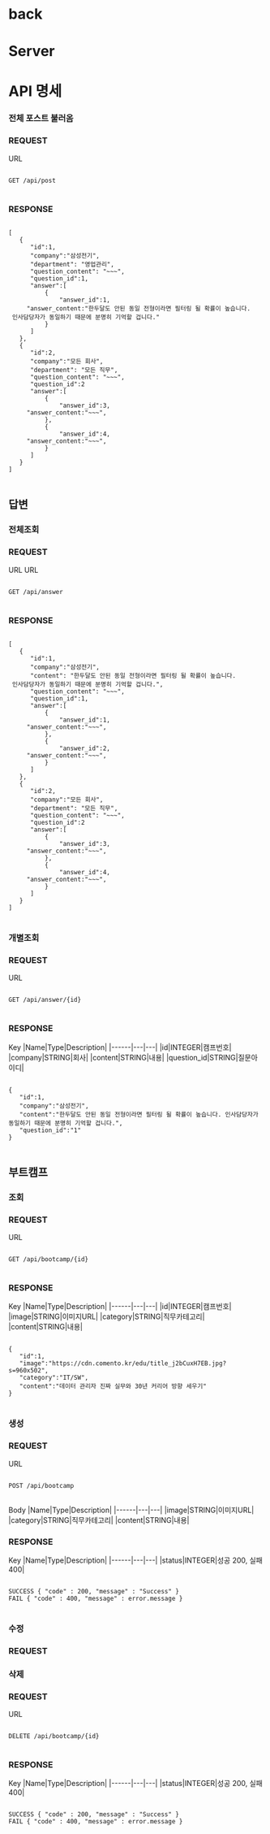 # back
# Server

# API 명세
### 전체 포스트 불러옴
### REQUEST
URL
<pre>
<code>
GET /api/post
</code>
</pre>

### RESPONSE
<pre>
<code>
[
   {
      "id":1,
      "company":"삼성전기",
      "department": "영업관리",
      "question_content": "~~~",
      "question_id":1,
      "answer":[
          {
              "answer_id":1,
     "answer_content:"한두달도 안된 동일 전형이라면 필터링 될 확률이 높습니다.
 인사담당자가 동일하기 때문에 분명히 기억할 겁니다."
          }
      ]
   },
   {
      "id":2,
      "company":"모든 회사",
      "department": "모든 직무",
      "question_content": "~~~",
      "question_id":2
      "answer":[
          {
              "answer_id":3,
     "answer_content:"~~~",
          },
          {
              "answer_id":4,
     "answer_content:"~~~",
          }
      ]
   }
]
</code>
</pre>

## 답변
### 전체조회
### REQUEST
URL
URL
<pre>
<code>
GET /api/answer
</code>
</pre>

### RESPONSE
<pre>
<code>
[
   {
      "id":1,
      "company":"삼성전기",
      "content": "한두달도 안된 동일 전형이라면 필터링 될 확률이 높습니다.
 인사담당자가 동일하기 때문에 분명히 기억할 겁니다.",
      "question_content": "~~~",
      "question_id":1,
      "answer":[
          {
              "answer_id":1,
     "answer_content:"~~~",
          },
          {
              "answer_id":2,
     "answer_content:"~~~",
          }
      ]
   },
   {
      "id":2,
      "company":"모든 회사",
      "department": "모든 직무",
      "question_content": "~~~",
      "question_id":2
      "answer":[
          {
              "answer_id":3,
     "answer_content:"~~~",
          },
          {
              "answer_id":4,
     "answer_content:"~~~",
          }
      ]
   }
]
</code>
</pre>


### 개별조회
### REQUEST
URL
<pre>
<code>
GET /api/answer/{id}
</code>
</pre>

### RESPONSE
Key
|Name|Type|Description|
|------|---|---|
|id|INTEGER|캠프번호|
|company|STRING|회사|
|content|STRING|내용|
|question_id|STRING|질문아이디|

<pre>
<code>
{
   "id":1,
   "company":"삼성전기",
   "content":"한두달도 안된 동일 전형이라면 필터링 될 확률이 높습니다. 인사담당자가 동일하기 때문에 분명히 기억할 겁니다.",
   "question_id":"1"
}
</code>
</pre>


## 부트캠프
### 조회
### REQUEST
URL
<pre>
<code>
GET /api/bootcamp/{id}
</code>
</pre>

### RESPONSE
Key
|Name|Type|Description|
|------|---|---|
|id|INTEGER|캠프번호|
|image|STRING|이미지URL|
|category|STRING|직무카테고리|
|content|STRING|내용|

<pre>
<code>
{
   "id":1,
   "image":"https://cdn.comento.kr/edu/title_j2bCuxH7EB.jpg?s=960x502",
   "category":"IT/SW",
   "content":"데이터 관리자 진짜 실무와 30년 커리어 방향 세우기"
}
</code>
</pre>

### 생성
### REQUEST
URL
<pre>
<code>
POST /api/bootcamp
</code>
</pre>

Body
|Name|Type|Description|
|------|---|---|
|image|STRING|이미지URL|
|category|STRING|직무카테고리|
|content|STRING|내용|

### RESPONSE
Key
|Name|Type|Description|
|------|---|---|
|status|INTEGER|성공 200, 실패 400|

<pre>
<code>
SUCCESS { "code" : 200, "message" : "Success" }
FAIL { "code" : 400, "message" : error.message }
</code>
</pre>

### 수정
### REQUEST

### 삭제
### REQUEST
URL
<pre>
<code>
DELETE /api/bootcamp/{id}
</code>
</pre>

### RESPONSE
Key
|Name|Type|Description|
|------|---|---|
|status|INTEGER|성공 200, 실패 400|

<pre>
<code>
SUCCESS { "code" : 200, "message" : "Success" }
FAIL { "code" : 400, "message" : error.message }
</code>
</pre>

